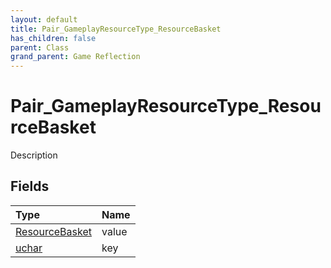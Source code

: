 ```yaml
---
layout: default
title: Pair_GameplayResourceType_ResourceBasket
has_children: false
parent: Class
grand_parent: Game Reflection
---
```

# Pair_GameplayResourceType_ResourceBasket
Description 

## Fields

| Type | Name |
|:----------|:--------------|
| [ResourceBasket](/riftbreaker-wiki/docs/game-reflection/classes/resource_basket/) | value |
| [uchar](/riftbreaker-wiki/docs/game-reflection/enums/uchar/) | key |

